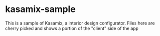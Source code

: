 # kasamix-sample
This is a sample of Kasamix, a interior design configurator.
Files here are cherry picked and shows a portion of the "client" side of the app